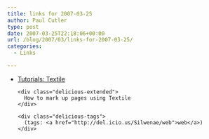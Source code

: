 ```yaml
---
title: links for 2007-03-25
author: Paul Cutler
type: post
date: 2007-03-25T22:18:06+00:00
url: /blog/2007/03/links-for-2007-03-25/
categories:
  - Links

---
```

<ul class="delicious">
  <li>
    <div class="delicious-link">
      <a href="http://www.tawawa.org/tutorials/filed/000202.html">Tutorials: Textile</a>
    </div>
    
    <div class="delicious-extended">
      How to mark up pages using Textile
    </div>
    
    <div class="delicious-tags">
      (tags: <a href="http://del.icio.us/Silwenae/web">web</a>)
    </div>
  </li>
</ul>
